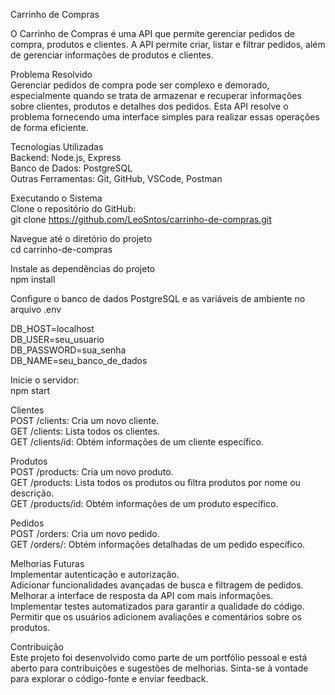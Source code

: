 Carrinho de Compras </br>

O Carrinho de Compras é uma API que permite gerenciar pedidos de compra, produtos e clientes. A API permite criar, listar e filtrar pedidos, além de gerenciar informações de produtos e clientes. </br>

Problema Resolvido</br>
Gerenciar pedidos de compra pode ser complexo e demorado, especialmente quando se trata de armazenar e recuperar informações sobre clientes, produtos e detalhes dos pedidos. Esta API resolve o problema fornecendo uma interface simples para realizar essas operações de forma eficiente.

Tecnologias Utilizadas </br>
Backend: Node.js, Express </br>
Banco de Dados: PostgreSQL </br>
Outras Ferramentas: Git, GitHub, VSCode, Postman </br>


Executando o Sistema </br>
Clone o repositório do GitHub: </br>
git clone https://github.com/LeoSntos/carrinho-de-compras.git </br>

Navegue até o diretório do projeto </br>
cd carrinho-de-compras </br>

Instale as dependências do projeto </br>
npm install </br>

Configure o banco de dados PostgreSQL e as variáveis de ambiente no arquivo .env </br>

DB_HOST=localhost </br>
DB_USER=seu_usuario </br>
DB_PASSWORD=sua_senha </br>
DB_NAME=seu_banco_de_dados </br>

Inicie o servidor: </br>
npm start </br>

Clientes </br>
POST /clients: Cria um novo cliente. </br>
GET /clients: Lista todos os clientes. </br>
GET /clients/id: Obtém informações de um cliente específico. </br>

Produtos </br>
POST /products: Cria um novo produto. </br>
GET /products: Lista todos os produtos ou filtra produtos por nome ou descrição. </br>
GET /products/id: Obtém informações de um produto específico. </br>

Pedidos </br>
POST /orders: Cria um novo pedido. </br>
GET /orders/: Obtém informações detalhadas de um pedido específico. </br>

Melhorias Futuras </br>
Implementar autenticação e autorização. </br>
Adicionar funcionalidades avançadas de busca e filtragem de pedidos. </br>
Melhorar a interface de resposta da API com mais informações. </br>
Implementar testes automatizados para garantir a qualidade do código. </br>
Permitir que os usuários adicionem avaliações e comentários sobre os produtos. </br>

Contribuição</br>
Este projeto foi desenvolvido como parte de um portfólio pessoal e está aberto para contribuições e sugestões de melhorias. Sinta-se à vontade para explorar o código-fonte e enviar feedback.
